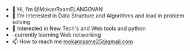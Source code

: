 
- 👋 Hi, I’m @MokanRaamELANGOVAN
- 👀 I’m interested in Data Structure and Algorithms and lead in problem solving
- 👀 Interested in New Tech's and Web tools and python
- -currently learning Web networking
- 📫 How to reach me mokanraame25@gmail.com

<!---
MokanRaamEL5870/MokanRaamEL5870 is a ✨ special ✨ repository because its `README.md` (this file) appears on your GitHub profile.
You can click the Preview link to take a look at your changes.
--->
